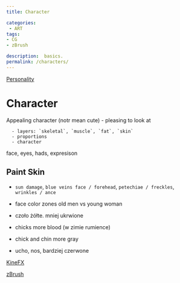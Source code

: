```yaml
---
title: Character

categories:
 - ART
tags:
- CG
- zBrush

description:  basics.
permalink: /characters/
---
```




[Personality](/personality/)

# Character

Appealing character (notr mean cute) - pleasing to look at


      - layers: `skeletal`, `muscle`, `fat`, `skin`  
      - proportions  
      - character  

   face, eyes, hads,
expresison



## Paint Skin
   - `sun damage`, `blue veins face / forehead`, `petechiae / freckles`, `wrinkles / ance`  

- face color zones
old men vs young woman
- czoło żółte. mniej ukrwione
- chicks more blood (w zimie rumience)
- chick and chin more gray
- ucho, nos,  bardziej czerwone


[KineFX](/kinefx/)

[zBrush]( /zbrush/)  
